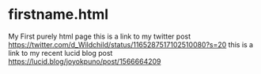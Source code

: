 # firstname.html
My First purely html page
this is a link to my twitter post https://twitter.com/d_Wildchild/status/1165287517102510080?s=20
this is a link to my  recent lucid blog post https://lucid.blog/joyokpuno/post/1566664209
